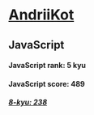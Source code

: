 # [AndriiKot](https://www.codewars.com/users/AndriiKot) 
## JavaScript
#### JavaScript rank: 5 kyu
#### JavaScript score: 489
##### [8-kyu: 238](https://github.com/AndriiKot/JavaScript__CodeWars/tree/main/kyu-8)
